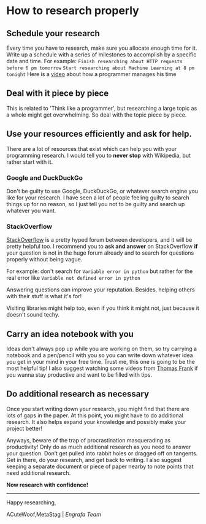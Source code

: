 # How to research properly

## Schedule your research
Every time you have to research, make sure you allocate enough time for it. Write up a schedule with a series of milestones to accomplish by a specific date and time.
For example:
    `Finish researching about HTTP requests before 6 pm tomorrow`
    `Start researching about Machine Learning at 8 pm tonight`
Here is a [video](https://www.youtube.com/watch?v=1RRQzAbC7ro) about how a programmer manages his time


## Deal with it piece by piece
This is related to 'Think like a programmer', but researching a large topic as a whole might get overwhelming.
So deal with the topic piece by piece.


## Use your resources efficiently and ask for help.
There are a lot of resources that exist which can help you with your programming research. I would tell you to **never stop** with Wikipedia, but rather start with it.

### Google and DuckDuckGo
Don't be guilty to use Google, DuckDuckGo, or whatever search engine you like for your research.
I have seen a lot of people feeling guilty to search things up for no reason, so I just tell you not to be guilty and search up whatever you want.

### StackOverflow
[StackOverflow](https://stackoverflow.com/) is a pretty hyped forum between developers, and it will be pretty helpful too. I recommend you to **ask and answer** on StackOverflow **if** your question is not in the huge forum already and to search for questions properly without being vague.

For example:
    don't search for `Variable error in python` but rather for the real error like `Variable not defined error in python`

Answering questions can improve your reputation. Besides, helping others with their stuff is what it's for!

Visiting libraries might help too, even if you think it might not, just because it doesn't sound techy.


## Carry an idea notebook with you
Ideas don't always pop up while you are working on them, so try carrying a notebook and a pen/pencil with you so you can write down whatever idea you get in your mind in your free time. Trust me, this one is going to be the most helpful tip!
I also suggest watching some videos from [Thomas Frank](https://www.youtube.com/channel/UCG-KntY7aVnIGXYEBQvmBAQ) if you wanna stay productive and want to be filled with tips.


## Do additional research as necessary
Once you start writing down your research, you might find that there are lots of gaps in the paper. At this point, you might have to do additional research. It also helps expand your knowledge and possibly make your project better!

Anyways, beware of the trap of procrastination masquerading as productivity! Only do as much additional research as you need to answer your question. Don’t get pulled into rabbit holes or dragged off on tangents. Get in there, do your research, and get back to writing. I also suggest keeping a separate document or piece of paper nearby to note points that need additional research.

**Now research with confidence!**

---

Happy researching,

ACuteWoof,MetaStag | _Engrafa Team_
